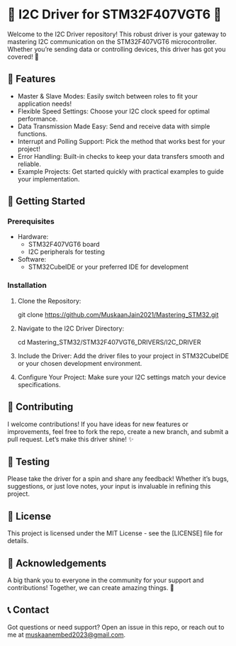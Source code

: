 # 🎉 I2C Driver for STM32F407VGT6 🎉

Welcome to the I2C Driver repository! This robust driver is your gateway to mastering I2C communication on the STM32F407VGT6 microcontroller. Whether you’re sending data or controlling devices, this driver has got you covered! 🚀

## 🌟 Features

- Master & Slave Modes: Easily switch between roles to fit your application needs!
- Flexible Speed Settings: Choose your I2C clock speed for optimal performance.
- Data Transmission Made Easy: Send and receive data with simple functions.
- Interrupt and Polling Support: Pick the method that works best for your project!
- Error Handling: Built-in checks to keep your data transfers smooth and reliable.
- Example Projects: Get started quickly with practical examples to guide your implementation.

## 🚀 Getting Started

### Prerequisites

- Hardware: 
  - STM32F407VGT6 board
  - I2C peripherals for testing
- Software:
  - STM32CubeIDE or your preferred IDE for development

### Installation

1. Clone the Repository:

    git clone https://github.com/MuskaanJain2021/Mastering_STM32.git
2. Navigate to the I2C Driver Directory:  
   
    cd Mastering_STM32/STM32F407VGT6_DRIVERS/I2C_DRIVER
   
3. Include the Driver:
   Add the driver files to your project in STM32CubeIDE or your chosen development environment.

4. Configure Your Project:
   Make sure your I2C settings match your device specifications.


## 🤝 Contributing

I welcome contributions! If you have ideas for new features or improvements, feel free to fork the repo, create a new branch, and submit a pull request. Let’s make this driver shine! ✨

## 🧪 Testing

Please take the driver for a spin and share any feedback! Whether it’s bugs, suggestions, or just love notes, your input is invaluable in refining this project. 

## 📄 License

This project is licensed under the MIT License - see the [LICENSE] file for details.

## 🙌 Acknowledgements

A big thank you to everyone in the community for your support and contributions! Together, we can create amazing things. 💪

## 📞 Contact

Got questions or need support? Open an issue in this repo, or reach out to me at muskaanembed2023@gmail.com.

